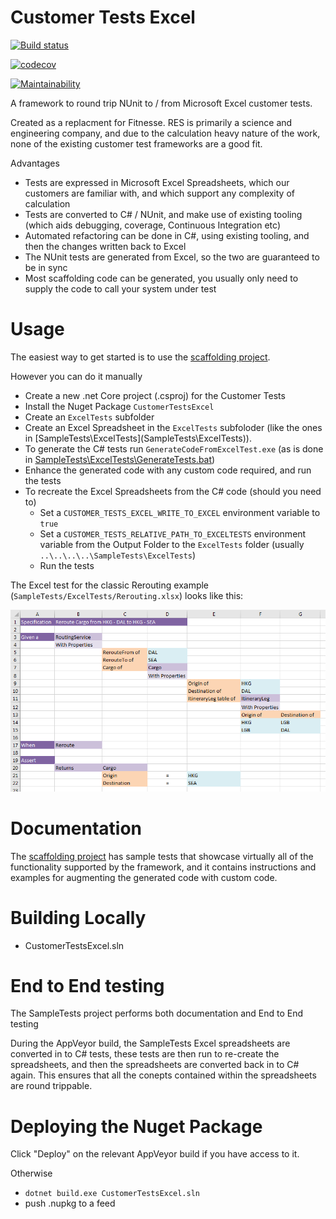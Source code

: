 # Customer Tests Excel 

[![Build status](https://buildstats.info/appveyor/chart/RESSoftwareTeam/customer-tests-excel)](https://ci.appveyor.com/project/RESSoftwareTeam/customer-tests-excel)

[![codecov](https://codecov.io/gh/resgroup/customer-tests-excel/branch/master/graph/badge.svg)](https://codecov.io/gh/resgroup/customer-tests-excel)

[![Maintainability](https://api.codeclimate.com/v1/badges/1bc743c6d68c2f245cd8/maintainability)](https://codeclimate.com/github/resgroup/customer-tests-excel/maintainability)


A framework to round trip NUnit to / from Microsoft Excel customer tests.

Created as a replacment for Fitnesse. RES is primarily a science and engineering company, and due to the calculation heavy nature of the work, none of the existing customer test frameworks are a good fit.

Advantages
- Tests are expressed in Microsoft Excel Spreadsheets, which our customers are familiar with, and which support any complexity of calculation
- Tests are converted to C# / NUnit, and make use of existing tooling (which aids debugging, coverage, Continuous Integration etc)
- Automated refactoring can be done in C#, using existing tooling, and then the changes written back to Excel
- The NUnit tests are generated from Excel, so the two are guaranteed to be in sync
- Most scaffolding code can be generated, you usually only need to supply the code to call your system under test

# Usage

The easiest way to get started is to use the [scaffolding project](https://github.com/resgroup/customer-tests-excel-scaffolding).

However you can do it manually

- Create a new .net Core project (.csproj) for the Customer Tests
- Install the Nuget Package `CustomerTestsExcel`
- Create an `ExcelTests` subfolder
- Create an Excel Spreadsheet in the `ExcelTests` subfoloder (like the ones in [SampleTests\ExcelTests\](SampleTests\ExcelTests\)).
- To generate the C# tests run `GenerateCodeFromExcelTest.exe` (as is done in [SampleTests\ExcelTests\GenerateTests.bat](SampleTests\ExcelTests\GenerateTests.bat))
- Enhance the generated code with any custom code required, and run the tests
- To recreate the Excel Spreadsheets from the C# code (should you need to)
  - Set a `CUSTOMER_TESTS_EXCEL_WRITE_TO_EXCEL` environment variable to `true`
  - Set a `CUSTOMER_TESTS_RELATIVE_PATH_TO_EXCELTESTS` environment variable from the Output Folder to the `ExcelTests` folder (usually `..\..\..\..\SampleTests\ExcelTests`)
  - Run the tests
  
The Excel test for the classic Rerouting example (`SampleTests/ExcelTests/Rerouting.xlsx`) looks like this:

![Example Excel Test](media/example-excel-test.png "Example Excel Test")

# Documentation

The [scaffolding project](https://github.com/resgroup/customer-tests-excel-scaffolding) has sample tests that showcase virtually all of the functionality supported by the framework, and it contains instructions and examples for augmenting the generated code with custom code.

# Building Locally

- CustomerTestsExcel.sln

# End to End testing

The SampleTests project performs both documentation and End to End testing

During the AppVeyor build, the SampleTests Excel spreadsheets are converted in to C# tests, these tests are then run to re-create the spreadsheets, and then the spreadsheets are converted back in to C# again. This ensures that all the conepts contained within the spreadsheets are round trippable.

# Deploying the Nuget Package

Click "Deploy" on the relevant AppVeyor build if you have access to it.

Otherwise
- `dotnet build.exe CustomerTestsExcel.sln`
- push .nupkg to a feed



